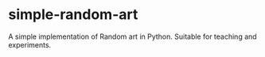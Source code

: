 simple-random-art
=================

A simple implementation of Random art in Python. Suitable for teaching and experiments.
